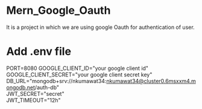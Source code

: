 # Mern_Google_Oauth
It is a project in which we are using google Oauth for authentication of user.

# Add .env file
PORT=8080
GOOGLE_CLIENT_ID="your google client id"  
GOOGLE_CLIENT_SECRET="your google client secret key"  
DB_URL="mongodb+srv://nkumawat34:nkumawat34@cluster0.6msxxm4.mongodb.net/auth-db"  
JWT_SECRET="secret"  
JWT_TIMEOUT="12h"  

